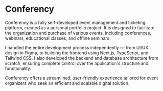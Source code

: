 # Conferency
Conferency is a fully self-developed event management and ticketing platform, created as a personal portfolio project. It is designed to facilitate the organization and purchase of various events, including conferences, webinars, educational classes, and offline seminars.

I handled the entire development process independently — from UI/UX design in Figma, to building the frontend using Next.js, TypeScript, and Tailwind CSS. I also developed the backend and database architecture from scratch, ensuring complete control over the application's structure and functionality.

Conferency offers a streamlined, user-friendly experience tailored for event organizers who seek an efficient and scalable digital solution.
